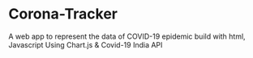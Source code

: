 # Corona-Tracker
A web app to represent the data of COVID-19 epidemic build with html, Javascript Using Chart.js &amp; Covid-19 India API
